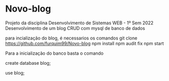 # Novo-blog

 Projeto da disciplina Desenvolvimento de Sistemas WEB - 1º Sem 2022 
 Desenvolvimento de um blog CRUD com mysql de banco de dados
 
 
 para incialização do blog, é necessarios os comandos
 git clone https://github.com/furquim99/Novo-blog
 npm install
 npm audit fix
 npm start


Para a inicialização do banco basta o comando

create database blog; 

use blog;
